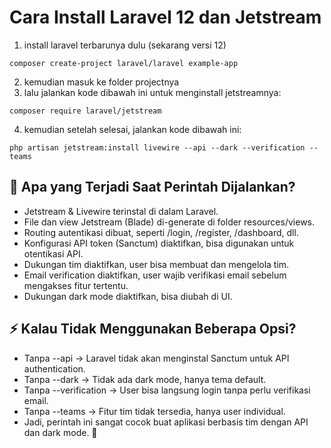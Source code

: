 # Cara Install Laravel 12 dan Jetstream

1. install laravel terbarunya dulu (sekarang versi 12)
```
composer create-project laravel/laravel example-app
```
2. kemudian masuk ke folder projectnya
3. lalu jalankan kode dibawah ini untuk menginstall jetstreamnya:
```
composer require laravel/jetstream
```
4. kemudian setelah selesai, jalankan kode dibawah ini:
```
php artisan jetstream:install livewire --api --dark --verification --teams
```
## 🔧 Apa yang Terjadi Saat Perintah Dijalankan?
- Jetstream & Livewire terinstal di dalam Laravel.
- File dan view Jetstream (Blade) di-generate di folder resources/views.
- Routing autentikasi dibuat, seperti /login, /register, /dashboard, dll.
- Konfigurasi API token (Sanctum) diaktifkan, bisa digunakan untuk otentikasi API.
- Dukungan tim diaktifkan, user bisa membuat dan mengelola tim.
- Email verification diaktifkan, user wajib verifikasi email sebelum mengakses fitur tertentu.
- Dukungan dark mode diaktifkan, bisa diubah di UI.

## ⚡ Kalau Tidak Menggunakan Beberapa Opsi?
- Tanpa --api → Laravel tidak akan menginstal Sanctum untuk API authentication.
- Tanpa --dark → Tidak ada dark mode, hanya tema default.
- Tanpa --verification → User bisa langsung login tanpa perlu verifikasi email.
- Tanpa --teams → Fitur tim tidak tersedia, hanya user individual.
- Jadi, perintah ini sangat cocok buat aplikasi berbasis tim dengan API dan dark mode. 🚀
